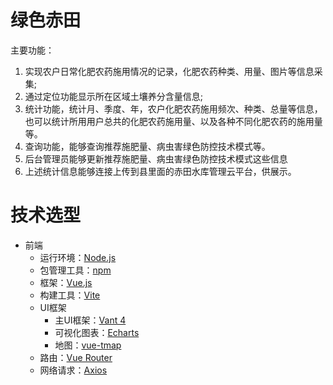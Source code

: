 # 绿色赤田

主要功能：

1. 实现农户日常化肥农药施用情况的记录，化肥农药种类、用量、图片等信息采集;
2. 通过定位功能显示所在区域土壤养分含量信息;
3. 统计功能，统计月、季度、年，农户化肥农药施用频次、种类、总量等信息，也可以统计所用用户总共的化肥农药施用量、以及各种不同化肥农药的施用量等。
4. 查询功能，能够查询推荐施肥量、病虫害绿色防控技术模式等。
5. 后台管理员能够更新推荐施肥量、病虫害绿色防控技术模式这些信息
6. 上述统计信息能够连接上传到县里面的赤田水库管理云平台，供展示。

# 技术选型

- 前端
    - 运行环境：[Node.js](https://nodejs.org/zh-cn/)
    - 包管理工具：[npm](https://www.npmjs.com/)
    - 框架：[Vue.js](https://v3.cn.vuejs.org/)
    - 构建工具：[Vite](https://vitejs.dev/)
    - UI框架
        - 主UI框架：[Vant 4](https://vant-ui.github.io/vant/#/zh-CN)
        - 可视化图表：[Echarts](https://echarts.apache.org/zh/index.html)
        - 地图：[vue-tmap](https://didi.github.io/vue-tmap/)
    - 路由：[Vue Router](https://next.router.vuejs.org/)
    - 网络请求：[Axios](https://axios-http.com/)